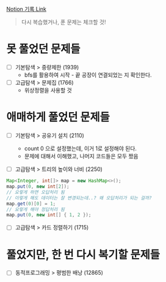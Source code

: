 [Notion 기록 Link](https://jnam.notion.site/3a57997df12848f093fb434e7fef4c4c)

> 다시 복습했거나, 푼 문제는 체크할 것!

# 못 풀었던 문제들

- [ ] 기본탐색 > 중량제한 (1939)
  - bfs를 활용하여 시작 - 끝 공장이 연결되었는 지 확인한다.
- [ ] 고급탐색 > 문제집 (1766)
  - 위상정렬을 사용할 것

# 애매하게 풀었던 문제들

- [ ] 기본탐색 > 공유기 설치 (2110)

  - count 0 으로 설정했는데, 이거 1로 설정해야 된다.
  - 문제에 대해서 이해했고, 나머지 코드들은 모두 짰음

- [ ] 고급탐색 > 트리의 높이와 너비 (2250)

```java
Map<Integer, int[]> map = new HashMap<>();
map.put(0, new int[2]);
// 요렇게 하면 오답처리 됨
// 이렇게 해도 데이터는 잘 변경되는데..? 왜 오답처리가 되는 걸까?
map.get(0)[0] = 1;
// 요렇게 해야 정답처리 됨
map.put(0, new int[] { 1, 2 });
```

- [ ] 고급탐색 > 카드 정렬하기 (1715)

# 풀었지만, 한 번 다시 복기할 문제들

- [ ] 동적프로그래밍 > 평범한 배낭 (12865)
